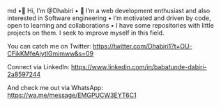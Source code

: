 md
•👋 Hi, I’m @Dhabiri
• 👀 I’m a web development enthusiast and also interested in Software engineering
• I’m motivated and driven by code, open to learning and collaborations
• I have some repositories with little projects on them. I seek to improve myself in this field.

You can catch me on Twitter:
https://twitter.com/Dhabiri1?t=OU-CFikKMfeAiytIGmimww&s=09

Connect via LinkedIn:
https://www.linkedin.com/in/babatunde-dabiri-2a8597244

And check me out via WhatsApp:
https://wa.me/message/EMGPUCW3EYT6C1
